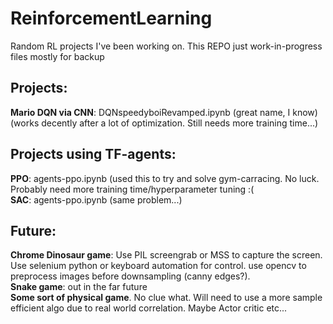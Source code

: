 # ReinforcementLearning
Random RL projects I've been working on. This REPO just work-in-progress files mostly for backup

## Projects: <br />
__Mario DQN via CNN__: DQNspeedyboiRevamped.ipynb (great name, I know)(works decently after a lot of optimization. Still needs more training time...) <br />

## Projects using TF-agents:  <br />
__PPO__: agents-ppo.ipynb (used this to try and solve gym-carracing. No luck. Probably need more training time/hyperparameter tuning :(  <br />
__SAC__: agents-ppo.ipynb (same problem...)  <br />

## Future:   <br />
__Chrome Dinosaur game__: Use PIL screengrab or MSS to capture the screen. Use selenium python or keyboard automation for control. use opencv to preprocess images before downsampling (canny edges?). <br />
__Snake game__: out in the far future <br />
__Some sort of physical game__. No clue what. Will need to use a more sample efficient algo due to real world correlation. Maybe Actor critic etc...
